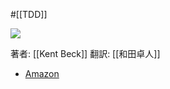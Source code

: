 #[[TDD]]

![](https://m.media-amazon.com/images/I/51hsd-b1RTL._SY291_BO1,204,203,200_QL40_ML2_.jpg)

著者: [[Kent Beck]] 翻訳: [[和田卓人]]
- [Amazon](https://amzn.asia/d/0NcRqvQ)